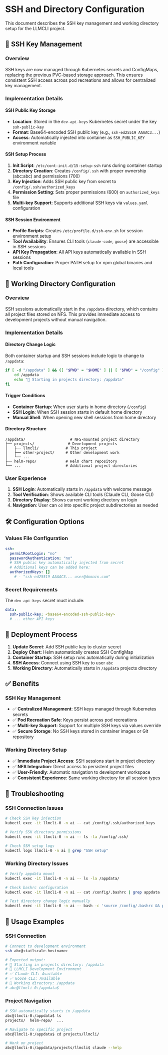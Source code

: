 # SSH and Directory Configuration

This document describes the SSH key management and working directory setup for the LLMCLI project.

## 🔐 SSH Key Management

### Overview
SSH keys are now managed through Kubernetes secrets and ConfigMaps, replacing the previous PVC-based storage approach. This ensures consistent SSH access across pod recreations and allows for centralized key management.

### Implementation Details

#### SSH Public Key Storage
- **Location**: Stored in the `dev-api-keys` Kubernetes secret under the key `ssh-public-key`
- **Format**: Base64-encoded SSH public key (e.g., `ssh-ed25519 AAAAC3...`)
- **Access**: Automatically injected into container as `SSH_PUBLIC_KEY` environment variable

#### SSH Setup Process
1. **Init Script**: `/etc/cont-init.d/15-setup-ssh` runs during container startup
2. **Directory Creation**: Creates `/config/.ssh` with proper ownership (abc:abc) and permissions (700)
3. **Key Injection**: Adds SSH public key from secret to `/config/.ssh/authorized_keys`
4. **Permission Setting**: Sets proper permissions (600) on `authorized_keys` file
5. **Multi-key Support**: Supports additional SSH keys via `values.yaml` configuration

#### SSH Session Environment
- **Profile Scripts**: Creates `/etc/profile.d/ssh-env.sh` for session environment setup
- **Tool Availability**: Ensures CLI tools (`claude-code`, `goose`) are accessible in SSH sessions
- **API Key Propagation**: All API keys automatically available in SSH sessions
- **Path Configuration**: Proper PATH setup for npm global binaries and local tools

## 📁 Working Directory Configuration

### Overview
SSH sessions automatically start in the `/appdata` directory, which contains all project files stored on NFS. This provides immediate access to development projects without manual navigation.

### Implementation Details

#### Directory Change Logic
Both container startup and SSH sessions include logic to change to `/appdata`:

```bash
if [ -d "/appdata" ] && ([ "$PWD" = "$HOME" ] || [ "$PWD" = "/config" ]); then
    cd /appdata
    echo "📁 Starting in projects directory: /appdata"
fi
```

#### Trigger Conditions
- **Container Startup**: When user starts in home directory (`/config`)
- **SSH Login**: When SSH session starts in default home directory
- **Manual Shell**: When opening new shell sessions from home directory

#### Directory Structure
```
/appdata/                    # NFS-mounted project directory
├── projects/               # Development projects
│   ├── llmcli/            # This project
│   ├── other-project/     # Other development work
│   └── ...
├── helm-repo/             # Helm chart repository
└── ...                    # Additional project directories
```

### User Experience
1. **SSH Login**: Automatically starts in `/appdata` with welcome message
2. **Tool Verification**: Shows available CLI tools (Claude CLI, Goose CLI)
3. **Directory Display**: Shows current working directory on login
4. **Navigation**: User can `cd` into specific project subdirectories as needed

## 🛠️ Configuration Options

### Values File Configuration
```yaml
ssh:
  permitRootLogin: "no"
  passwordAuthentication: "no"
  # SSH public key automatically injected from secret
  # Additional keys can be added here:
  authorizedKeys: []
    # - "ssh-ed25519 AAAAC3... user@domain.com"
```

### Secret Requirements
The `dev-api-keys` secret must include:
```yaml
data:
  ssh-public-key: <base64-encoded-ssh-public-key>
  # ... other API keys
```

## 🔄 Deployment Process

1. **Update Secret**: Add SSH public key to cluster secret
2. **Deploy Chart**: Helm automatically creates SSH ConfigMap
3. **Container Startup**: SSH setup runs automatically during initialization
4. **SSH Access**: Connect using SSH key to user `abc`
5. **Working Directory**: Automatically starts in `/appdata` projects directory

## ✅ Benefits

### SSH Key Management
- ✅ **Centralized Management**: SSH keys managed through Kubernetes secrets
- ✅ **Pod Recreation Safe**: Keys persist across pod recreations
- ✅ **Multi-key Support**: Support for multiple SSH keys via values override
- ✅ **Secure Storage**: No SSH keys stored in container images or Git repository

### Working Directory Setup
- ✅ **Immediate Project Access**: SSH sessions start in project directory
- ✅ **NFS Integration**: Direct access to persistent project files
- ✅ **User-Friendly**: Automatic navigation to development workspace
- ✅ **Consistent Experience**: Same working directory for all session types

## 🔧 Troubleshooting

### SSH Connection Issues
```bash
# Check SSH key injection
kubectl exec -it llmcli-0 -n ai -- cat /config/.ssh/authorized_keys

# Verify SSH directory permissions
kubectl exec -it llmcli-0 -n ai -- ls -la /config/.ssh/

# Check SSH setup logs
kubectl logs llmcli-0 -n ai | grep "SSH setup"
```

### Working Directory Issues
```bash
# Verify appdata mount
kubectl exec -it llmcli-0 -n ai -- ls -la /appdata/

# Check bashrc configuration
kubectl exec -it llmcli-0 -n ai -- cat /config/.bashrc | grep appdata

# Test directory change logic manually
kubectl exec -it llmcli-0 -n ai -- bash -c 'source /config/.bashrc && pwd'
```

## 🚀 Usage Examples

### SSH Connection
```bash
# Connect to development environment
ssh abc@<tailscale-hostname>

# Expected output:
# 📁 Starting in projects directory: /appdata
# 🚀 LLMCLI Development Environment
# ✅ Claude CLI: Available
# ✅ Goose CLI: Available
# 📁 Working directory: /appdata
# abc@llmcli-0:/appdata$
```

### Project Navigation
```bash
# SSH automatically starts in /appdata
abc@llmcli-0:/appdata$ ls
projects/  helm-repo/  ...

# Navigate to specific project
abc@llmcli-0:/appdata$ cd projects/llmcli/

# Work on project
abc@llmcli-0:/appdata/projects/llmcli$ claude --help
```